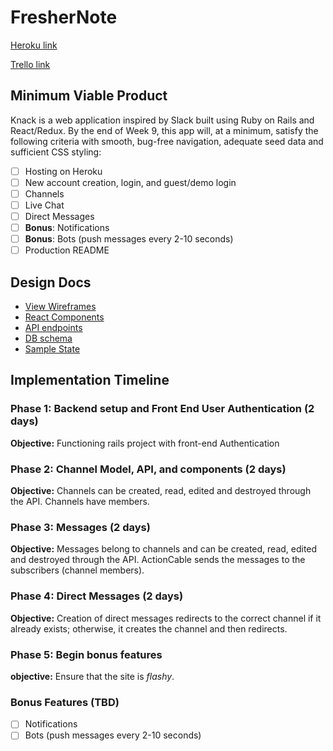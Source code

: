 # FresherNote

[Heroku link][heroku]

[Trello link][trello]

[heroku]: https://knacklive.herokuapp.com/
[trello]: https://trello.com/b/W5JOYM88/knack

## Minimum Viable Product

Knack is a web application inspired by Slack built using Ruby on Rails
and React/Redux.  By the end of Week 9, this app will, at a minimum, satisfy the
following criteria with smooth, bug-free navigation, adequate seed data and
sufficient CSS styling:

- [ ] Hosting on Heroku
- [ ] New account creation, login, and guest/demo login
- [ ] Channels
- [ ] Live Chat
- [ ] Direct Messages
- [ ] **Bonus**: Notifications
- [ ] **Bonus**: Bots (push messages every 2-10 seconds)
- [ ] Production README

## Design Docs
* [View Wireframes][wireframes]
* [React Components][components]
* [API endpoints][api-endpoints]
* [DB schema][schema]
* [Sample State][sample-state]

[wireframes]: docs/wireframes
[components]: docs/component-hierarchy.md
[sample-state]: docs/sample-state.md
[api-endpoints]: docs/api-endpoints.md
[schema]: docs/schema.md

## Implementation Timeline

### Phase 1: Backend setup and Front End User Authentication (2 days)

**Objective:** Functioning rails project with front-end Authentication

### Phase 2: Channel Model, API, and components (2 days)

**Objective:** Channels can be created, read, edited and destroyed through
the API. Channels have members.

### Phase 3: Messages (2 days)

**Objective:** Messages belong to channels and can be created, read, edited and destroyed through the API. ActionCable sends the messages to the subscribers (channel members).

### Phase 4: Direct Messages (2 days)

**Objective:** Creation of direct messages redirects to the correct channel if it already exists; otherwise, it creates the channel and then redirects.

### Phase 5: Begin bonus features

**objective:** Ensure that the site is *flashy*.

### Bonus Features (TBD)
- [ ] Notifications
- [ ] Bots (push messages every 2-10 seconds)

